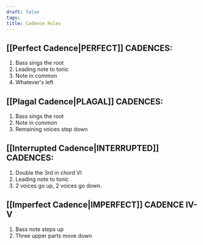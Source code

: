 ```yaml
---
draft: false
tags:
title: Cadence Rules
---
```


## [[Perfect Cadence|PERFECT]] CADENCES: 
1. Bass sings the root 
2. Leading note to tonic 
3. Note in common 
4. Whatever‛s left 
## [[Plagal Cadence|PLAGAL]] CADENCES: 
1. Bass sings the root 
2. Note in common 
3. Remaining voices step down
## [[Interrupted Cadence|INTERRUPTED]] CADENCES: 
1. Double the 3rd in chord VI 
2. Leading note to tonic 
3. 2 voices go up, 2 voices go down.
## [[Imperfect Cadence|IMPERFECT]] CADENCE IV-V 
1. Bass note steps up
2. Three upper parts move down

